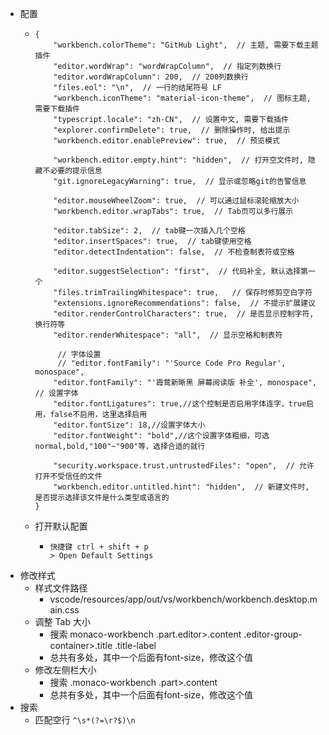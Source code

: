 - 配置
	- ```
	  {
	      "workbench.colorTheme": "GitHub Light",  // 主题, 需要下载主题插件
	      "editor.wordWrap": "wordWrapColumn",  // 指定列数换行
	      "editor.wordWrapColumn": 200,  // 200列数换行
	      "files.eol": "\n",  // 一行的结尾符号 LF
	      "workbench.iconTheme": "material-icon-theme",  // 图标主题, 需要下载插件
	      "typescript.locale": "zh-CN",  // 设置中文, 需要下载插件
	      "explorer.confirmDelete": true,  // 删除操作时, 给出提示
	      "workbench.editor.enablePreview": true,  // 预览模式
	  
	      "workbench.editor.empty.hint": "hidden",  // 打开空文件时, 隐藏不必要的提示信息
	      "git.ignoreLegacyWarning": true,  // 显示或忽略git的告警信息
	  
	      "editor.mouseWheelZoom": true,  // 可以通过鼠标滚轮缩放大小
	      "workbench.editor.wrapTabs": true,  // Tab页可以多行展示
	  
	      "editor.tabSize": 2,  // tab键一次插入几个空格
	      "editor.insertSpaces": true,  // tab键使用空格
	      "editor.detectIndentation": false,  // 不检查制表符或空格
	  
	      "editor.suggestSelection": "first",  // 代码补全, 默认选择第一个
	      "files.trimTrailingWhitespace": true,   // 保存时修剪空白字符
	      "extensions.ignoreRecommendations": false,  // 不提示扩展建议
	      "editor.renderControlCharacters": true,  // 是否显示控制字符, 换行符等
	      "editor.renderWhitespace": "all",  // 显示空格和制表符
	  
	       // 字体设置
	       // "editor.fontFamily": "'Source Code Pro Regular', monospace",
	      "editor.fontFamily": "'霞鹜新晰黑 屏幕阅读版 补全', monospace",  // 设置字体
	      "editor.fontLigatures": true,//这个控制是否启用字体连字，true启用，false不启用，这里选择启用
	      "editor.fontSize": 18,//设置字体大小
	      "editor.fontWeight": "bold",//这个设置字体粗细，可选normal,bold,"100"~"900"等，选择合适的就行
	  
	      "security.workspace.trust.untrustedFiles": "open",  // 允许打开不受信任的文件
	      "workbench.editor.untitled.hint": "hidden",  // 新建文件时, 是否提示选择该文件是什么类型或语言的
	  }
	  ```
	- 打开默认配置
		- ```
		  快捷键 ctrl + shift + p
		  > Open Default Settings
		  ```
- 修改样式
	- 样式文件路径
		- vscode/resources/app/out/vs/workbench/workbench.desktop.main.css
	- 调整 Tab 大小
		- 搜索 monaco-workbench .part.editor>.content .editor-group-container>.title .title-label
		- 总共有多处，其中一个后面有font-size，修改这个值
	- 修改左侧栏大小
		- 搜索 .monaco-workbench .part>.content
		- 总共有多处，其中一个后面有font-size，修改这个值
- 搜索
	- 匹配空行 `^\s*(?=\r?$)\n`